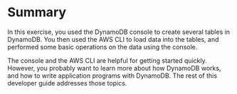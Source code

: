 # Summary<a name="Summary"></a>

In this exercise, you used the DynamoDB console to create several tables in DynamoDB\. You then used the AWS CLI to load data into the tables, and performed some basic operations on the data using the console\.

The console and the AWS CLI are helpful for getting started quickly\. However, you probably want to learn more about how DynamoDB works, and how to write application programs with DynamoDB\. The rest of this developer guide addresses those topics\.